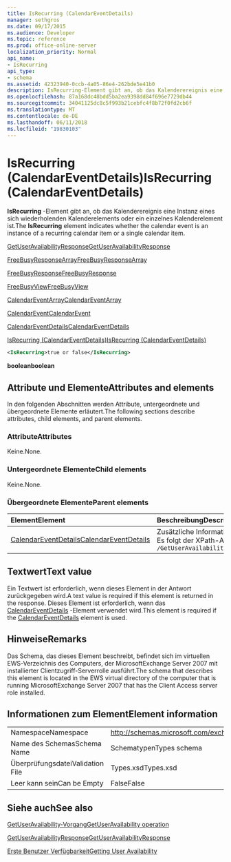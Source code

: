```yaml
---
title: IsRecurring (CalendarEventDetails)
manager: sethgros
ms.date: 09/17/2015
ms.audience: Developer
ms.topic: reference
ms.prod: office-online-server
localization_priority: Normal
api_name:
- IsRecurring
api_type:
- schema
ms.assetid: 42323940-0ccb-4a05-86e4-262bde5e41b0
description: IsRecurring-Element gibt an, ob das Kalenderereignis eine Instanz eines sich wiederholenden Kalenderelements oder ein einzelnes Kalenderelement ist.
ms.openlocfilehash: 87a168dc48bdd5ba2ea9398dd84f696e7729db44
ms.sourcegitcommit: 34041125dc8c5f993b21cebfc4f8b72f0fd2cb6f
ms.translationtype: MT
ms.contentlocale: de-DE
ms.lasthandoff: 06/11/2018
ms.locfileid: "19830103"
---
```

# <a name="isrecurring-calendareventdetails"></a><span data-ttu-id="df81e-103">IsRecurring (CalendarEventDetails)</span><span class="sxs-lookup"><span data-stu-id="df81e-103">IsRecurring (CalendarEventDetails)</span></span>

<span data-ttu-id="df81e-104">**IsRecurring** -Element gibt an, ob das Kalenderereignis eine Instanz eines sich wiederholenden Kalenderelements oder ein einzelnes Kalenderelement ist.</span><span class="sxs-lookup"><span data-stu-id="df81e-104">The **IsRecurring** element indicates whether the calendar event is an instance of a recurring calendar item or a single calendar item.</span></span> 
  
[<span data-ttu-id="df81e-105">GetUserAvailabilityResponse</span><span class="sxs-lookup"><span data-stu-id="df81e-105">GetUserAvailabilityResponse</span></span>](getuseravailabilityresponse.md)
  
[<span data-ttu-id="df81e-106">FreeBusyResponseArray</span><span class="sxs-lookup"><span data-stu-id="df81e-106">FreeBusyResponseArray</span></span>](freebusyresponsearray.md)
  
[<span data-ttu-id="df81e-107">FreeBusyResponse</span><span class="sxs-lookup"><span data-stu-id="df81e-107">FreeBusyResponse</span></span>](freebusyresponse.md)
  
[<span data-ttu-id="df81e-108">FreeBusyView</span><span class="sxs-lookup"><span data-stu-id="df81e-108">FreeBusyView</span></span>](freebusyview.md)
  
[<span data-ttu-id="df81e-109">CalendarEventArray</span><span class="sxs-lookup"><span data-stu-id="df81e-109">CalendarEventArray</span></span>](calendareventarray.md)
  
[<span data-ttu-id="df81e-110">CalendarEvent</span><span class="sxs-lookup"><span data-stu-id="df81e-110">CalendarEvent</span></span>](calendarevent.md)
  
[<span data-ttu-id="df81e-111">CalendarEventDetails</span><span class="sxs-lookup"><span data-stu-id="df81e-111">CalendarEventDetails</span></span>](calendareventdetails.md)
  
[<span data-ttu-id="df81e-112">IsRecurring (CalendarEventDetails)</span><span class="sxs-lookup"><span data-stu-id="df81e-112">IsRecurring (CalendarEventDetails)</span></span>](isrecurring-calendareventdetails.md)
  
```xml
<IsRecurring>true or false</IsRecurring>
```

 <span data-ttu-id="df81e-113">**boolean**</span><span class="sxs-lookup"><span data-stu-id="df81e-113">**boolean**</span></span>
## <a name="attributes-and-elements"></a><span data-ttu-id="df81e-114">Attribute und Elemente</span><span class="sxs-lookup"><span data-stu-id="df81e-114">Attributes and elements</span></span>

<span data-ttu-id="df81e-115">In den folgenden Abschnitten werden Attribute, untergeordnete und übergeordnete Elemente erläutert.</span><span class="sxs-lookup"><span data-stu-id="df81e-115">The following sections describe attributes, child elements, and parent elements.</span></span>
  
### <a name="attributes"></a><span data-ttu-id="df81e-116">Attribute</span><span class="sxs-lookup"><span data-stu-id="df81e-116">Attributes</span></span>

<span data-ttu-id="df81e-117">Keine.</span><span class="sxs-lookup"><span data-stu-id="df81e-117">None.</span></span>
  
### <a name="child-elements"></a><span data-ttu-id="df81e-118">Untergeordnete Elemente</span><span class="sxs-lookup"><span data-stu-id="df81e-118">Child elements</span></span>

<span data-ttu-id="df81e-119">Keine.</span><span class="sxs-lookup"><span data-stu-id="df81e-119">None.</span></span>
  
### <a name="parent-elements"></a><span data-ttu-id="df81e-120">Übergeordnete Elemente</span><span class="sxs-lookup"><span data-stu-id="df81e-120">Parent elements</span></span>

|<span data-ttu-id="df81e-121">**Element**</span><span class="sxs-lookup"><span data-stu-id="df81e-121">**Element**</span></span>|<span data-ttu-id="df81e-122">**Beschreibung**</span><span class="sxs-lookup"><span data-stu-id="df81e-122">**Description**</span></span>|
|:-----|:-----|
|[<span data-ttu-id="df81e-123">CalendarEventDetails</span><span class="sxs-lookup"><span data-stu-id="df81e-123">CalendarEventDetails</span></span>](calendareventdetails.md) <br/> |<span data-ttu-id="df81e-124">Zusätzliche Informationen zu einem Kalenderereignis.</span><span class="sxs-lookup"><span data-stu-id="df81e-124">Provides additional information about a calendar event.</span></span>  <br/> <span data-ttu-id="df81e-125">Es folgt der XPath-Ausdruck, der dieses Element:</span><span class="sxs-lookup"><span data-stu-id="df81e-125">The following is the XPath expression to this element:</span></span>  <br/>  `/GetUserAvailabilityResponse/FreeBusyResponseArray/FreeBusyResponse/FreeBusyView/CalendarEventArray/CalendarEvent[i]/CalendarEventDetails` <br/> |
   
## <a name="text-value"></a><span data-ttu-id="df81e-126">Textwert</span><span class="sxs-lookup"><span data-stu-id="df81e-126">Text value</span></span>

<span data-ttu-id="df81e-127">Ein Textwert ist erforderlich, wenn dieses Element in der Antwort zurückgegeben wird.</span><span class="sxs-lookup"><span data-stu-id="df81e-127">A text value is required if this element is returned in the response.</span></span> <span data-ttu-id="df81e-128">Dieses Element ist erforderlich, wenn das [CalendarEventDetails](calendareventdetails.md) -Element verwendet wird.</span><span class="sxs-lookup"><span data-stu-id="df81e-128">This element is required if the [CalendarEventDetails](calendareventdetails.md) element is used.</span></span> 
  
## <a name="remarks"></a><span data-ttu-id="df81e-129">Hinweise</span><span class="sxs-lookup"><span data-stu-id="df81e-129">Remarks</span></span>

<span data-ttu-id="df81e-130">Das Schema, das dieses Element beschreibt, befindet sich im virtuellen EWS-Verzeichnis des Computers, der MicrosoftExchange Server 2007 mit installierter Clientzugriff-Serverrolle ausführt.</span><span class="sxs-lookup"><span data-stu-id="df81e-130">The schema that describes this element is located in the EWS virtual directory of the computer that is running MicrosoftExchange Server 2007 that has the Client Access server role installed.</span></span>
  
## <a name="element-information"></a><span data-ttu-id="df81e-131">Informationen zum Element</span><span class="sxs-lookup"><span data-stu-id="df81e-131">Element information</span></span>

|||
|:-----|:-----|
|<span data-ttu-id="df81e-132">Namespace</span><span class="sxs-lookup"><span data-stu-id="df81e-132">Namespace</span></span>  <br/> |http://schemas.microsoft.com/exchange/services/2006/types  <br/> |
|<span data-ttu-id="df81e-133">Name des Schemas</span><span class="sxs-lookup"><span data-stu-id="df81e-133">Schema Name</span></span>  <br/> |<span data-ttu-id="df81e-134">Schematypen</span><span class="sxs-lookup"><span data-stu-id="df81e-134">Types schema</span></span>  <br/> |
|<span data-ttu-id="df81e-135">Überprüfungsdatei</span><span class="sxs-lookup"><span data-stu-id="df81e-135">Validation File</span></span>  <br/> |<span data-ttu-id="df81e-136">Types.xsd</span><span class="sxs-lookup"><span data-stu-id="df81e-136">Types.xsd</span></span>  <br/> |
|<span data-ttu-id="df81e-137">Leer kann sein</span><span class="sxs-lookup"><span data-stu-id="df81e-137">Can be Empty</span></span>  <br/> |<span data-ttu-id="df81e-138">False</span><span class="sxs-lookup"><span data-stu-id="df81e-138">False</span></span>  <br/> |
   
## <a name="see-also"></a><span data-ttu-id="df81e-139">Siehe auch</span><span class="sxs-lookup"><span data-stu-id="df81e-139">See also</span></span>



[<span data-ttu-id="df81e-140">GetUserAvailability-Vorgang</span><span class="sxs-lookup"><span data-stu-id="df81e-140">GetUserAvailability operation</span></span>](getuseravailability-operation.md)
  
[<span data-ttu-id="df81e-141">GetUserAvailabilityResponse</span><span class="sxs-lookup"><span data-stu-id="df81e-141">GetUserAvailabilityResponse</span></span>](getuseravailabilityresponse.md)


[<span data-ttu-id="df81e-142">Erste Benutzer Verfügbarkeit</span><span class="sxs-lookup"><span data-stu-id="df81e-142">Getting User Availability</span></span>](http://msdn.microsoft.com/library/d4133fcb-9b0f-4e6b-aadf-a389da83516a%28Office.15%29.aspx)

